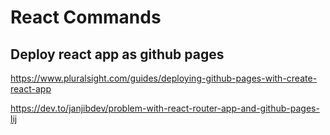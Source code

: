 # React Commands

## Deploy react app as github pages
https://www.pluralsight.com/guides/deploying-github-pages-with-create-react-app

https://dev.to/janjibdev/problem-with-react-router-app-and-github-pages-lij
